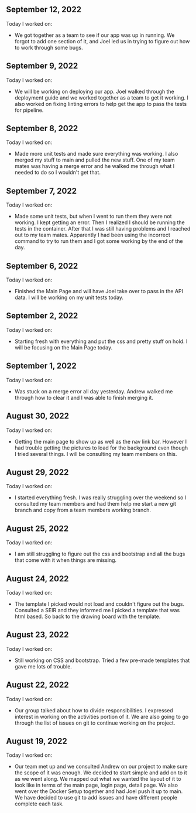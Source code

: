 ## September 12, 2022

Today I worked on:

* We got together as a team to see if our app was up in running. We forgot to add one section of it, and Joel led us in trying to figure out how to work through some bugs.



## September 9, 2022

Today I worked on:

* We will be working on deploying our app. Joel walked through the deployment guide and we worked together as a team to get it working. I also worked on fixing linting errors to help get the app to pass the tests for pipeline.


## September 8, 2022

Today I worked on:

* Made more unit tests and made sure everything was working. I also merged my stuff to main and pulled the new stuff. One of my team mates was having a merge error and he walked me through what I needed to do so I wouldn't get that. 




## September 7, 2022

Today I worked on:

* Made some unit tests, but when I went to run them they were not working. I kept getting an error. Then I realized I should be running the tests in the container. After that I was still having problems and I reached out to my team mates. Apparently I had been using the incorrect command to try to run them and I got some working by the end of the day. 


## September 6, 2022

Today I worked on:

* Finished the Main Page and will have Joel take over to pass in the API data. I will be working on my unit tests today. 


## September 2, 2022

Today I worked on:

* Starting fresh with everything and put the css and pretty stuff on hold. I will be focusing on the Main Page today. 



## September 1, 2022

Today I worked on:

* Was stuck on a merge error all day yesterday. Andrew walked me through how to clear it and I was able to finish merging it. 


## August 30, 2022

Today I worked on:

* Getting the main page to show up as well as the nav link bar. However I had trouble getting the pictures to load for the background even though I tried several things. I will be consulting my team members on this. 

## August 29, 2022

Today I worked on:

* I started everything fresh. I was really struggling over the weekend so I consulted my team members and had them help me start a new git branch and copy from a team members working branch. 

## August 25, 2022

Today I worked on:

* I am still struggling to figure out the css and bootstrap and all the bugs that come with it when things are missing. 


## August 24, 2022

Today I worked on:

* The template I picked would not load and couldn't figure out the bugs. Consulted a SEIR and they informed me I picked a template that was html based. So back to the drawing board with the template. 

## August 23, 2022

Today I worked on:

* Still working on CSS and bootstrap. Tried a few pre-made templates that gave me lots of trouble. 


## August 22, 2022

Today I worked on:

* Our group talked about how to divide responsibilities. I expressed interest in working on the activities portion of it. We are also going to go through the list of issues on git to continue working on the project. 


## August 19, 2022

Today I worked on:

* Our team met up and we consulted Andrew on our project to make sure the scope of it was enough. We decided to start simple and add on to it as we went along. We mapped out what we wanted the layout of it to look like in terms of the main page, login page, detail page. We also went over the Docker Setup together and had Joel push it up to main. We have decided to use git to add issues and have different people complete each task.  
